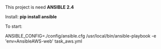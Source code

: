 This project is need **ANSIBLE 2.4**

Install: **pip install ansible**

To start:

ANSIBLE_CONFIG=./config/ansible.cfg /usr/local/bin/ansible-playbook -e 'env=AnsibleAWS-web' task_aws.yml
